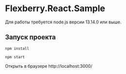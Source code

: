 # Flexberry.React.Sample

Для работы требуется node.js версии 13.14.0 или выше.

## Запуск проекта

```console
npm install

npm start
```

Открыть в браузере http://localhost:3000/
